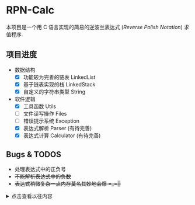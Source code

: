 # RPN-Calc

本项目是一个用 C 语言实现的简易的逆波兰表达式 (_Reverse Polish Notation_) 求值程序.

## 项目进度

- 数据结构
  - [x] 功能较为完善的链表 LinkedList
  - [x] 基于链表实现的栈 LinkedStack
  - [x] 自定义的字符串类型 String
- 软件逻辑
  - [x] 工具函数 Utils
  - [ ] 文件读写操作 Files
  - [ ] 错误提示系统 Exception
  - [x] 表达式解析 Parser (有待完善)
  - [x] 表达式计算 Calculator (有待完善)

## Bugs & TODOS
- 处理表达式中的正负号
- ~~不能解析表达式中的负数~~
- ~~表达式稍微复杂一点内存莫名其妙地会爆 =_=||~~

<details>
<summary>点击查看以往内容</summary>

## 前言

### 需要的知识储备

<details>
<summary>点击展开内容</summary>

#### C 语言

- 所有 C 语言的基础知识
- 熟练使用指针和结构体
- 动态内存分配管理
- 文件流的读写操作
- 宏的使用
  - 定义常量
  - 包括其他头文件
  - 条件编译

#### 其他

- 熟悉 `stack` 和 `linked list` 两种数据类型及其实现
- 了解逆波兰表示法
- 遵守约定的代码规范

</details>

### 参考资料

<details>
<summary>点击展开内容</summary>

- 一本靠谱的 C 语言教材
- [菜鸟教程 - C 语言][c-tutorial]

</details>

---

### 栈和链表

完成本程序设计需要自己实现简易的栈和链表这两种数据结构, 可以自己在网上查找资料学习, 也可以参考我自己写的笔记.

- [简易的栈的实现](https://tunkshif.one/posts/c-learning-notes-advance-data-representation/#%E6%A0%88-stack)
- [简易的链表的实现](https://tunkshif.one/posts/c-learning-notes-advance-data-representation/#%E9%93%BE%E8%A1%A8-linked-list) (咕咕咕, 还在写)

### 什么是逆波兰表达式

#### 波兰表示法

[波兰表示法][wikipedia-pn] (_Polish Notation_), 是一种用来标记算术表达式的方法, 其特点是将运算操作符置于被运算的数的前面, 例如数学中的 `3 + 4` 用波兰表示法表示为 `+ 3 4`, 因此该表示法又叫做前缀表示法, 而数学中的常见表达方法可以叫做中缀表达式. 其好处是在被运算数的个数是有限个的时候, 可以不使用括号而不产生歧义.

#### 逆波兰表示法

[逆波兰表示法][wikipedia-rpn] (_Reverse Polish Notation_), 其特点是将运算操作符置于被运算的数的后面, 因此可以叫做后缀表达式. 此种表示法便于我们使用栈来实现表达式求值.

##### 示例

|  中缀表达式   | 后缀表达式  |
| :-----------: | :---------: |
|    `3 + 4`    |   `3 4 +`   |
|  `3 - 4 * 5`  | `3 4 5 * -` |
| `(3 - 4) * 5` | `3 4 - 5 *` |

---

## 分工

- 链表和栈的实现: 实现两种数据结构
- 词法分析: 将所输入的字符串中的数字和运算符提取出来并转化成逆波兰式, 将数字字符串转换成相应的数
- 表达式计算: 根据已经转换好的逆波兰式计算求值
- 文件读写: 从文本文件中读取表达式并求值
- 交互设计: 实现三种方式:
  - 运行程序后连续多次输入表达式求值
  - 使用命令行传参单次运行
  - 从文本文件中输入表达式进行批量计算
- 数据测试: 给出大量正确或错误的数据进行测试, 观察程序是否按照预期运行
- 后续优化:
  - 支持三角函数等常用数学函数
  - 实现通用栈
  - 基于链表实现栈

</details>

[wikipedia-pn]: https://zh.wikipedia.org/wiki/%E6%B3%A2%E5%85%B0%E8%A1%A8%E7%A4%BA%E6%B3%95
[wikipedia-rpn]: https://zh.wikipedia.org/wiki/%E9%80%86%E6%B3%A2%E5%85%B0%E8%A1%A8%E7%A4%BA%E6%B3%95
[my-note]: https://tunkshif.one/posts/c-learning-notes-advance-data-representation/
[c-tutorial]: https://www.runoob.com/cprogramming/c-tutorial.html
[zhihu-stack]: https://zhuanlan.zhihu.com/p/164529705

